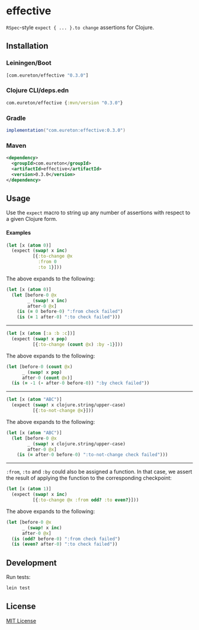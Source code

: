# effective

`RSpec`-style `expect { ... }.to change` assertions for Clojure.

## Installation

### Leiningen/Boot

``` clj
[com.eureton/effective "0.3.0"]
```

### Clojure CLI/deps.edn

``` clj
com.eureton/effective {:mvn/version "0.3.0"}
```

### Gradle

``` java
implementation("com.eureton:effective:0.3.0")
```

### Maven

``` xml
<dependency>
  <groupId>com.eureton</groupId>
  <artifactId>effective</artifactId>
  <version>0.3.0</version>
</dependency>
```

## Usage

Use the `expect` macro to string up any number of assertions with respect to a given Clojure form.

#### Examples

``` clojure
(let [x (atom 0)]
  (expect (swap! x inc)
          [{:to-change @x
            :from 0
            :to 1}]))
```

The above expands to the following:

``` clojure
(let [x (atom 0)]
  (let [before-0 @x
        _ (swap! x inc)
        after-0 @x]
    (is (= 0 before-0) ":from check failed")
    (is (= 1 after-0) ":to check failed")))
```

---

``` clojure
(let [x (atom [:a :b :c])]
  (expect (swap! x pop)
          [{:to-change (count @x) :by -1}]))
```

The above expands to the following:

``` clojure
(let [before-0 (count @x)
      _ (swap! x pop)
      after-0 (count @x)]
  (is (= -1 (- after-0 before-0)) ":by check failed"))
```

---

``` clojure
(let [x (atom "ABC")]
  (expect (swap! x clojure.string/upper-case)
          [{:to-not-change @x}]))
```

The above expands to the following:

``` clojure
(let [x (atom "ABC")]
  (let [before-0 @x
        _ (swap! x clojure.string/upper-case)
        after-0 @x]
    (is (= after-0 before-0) ":to-not-change check failed")))
```

---

`:from`, `:to` and `:by` could also be assigned a function. In that case, we assert the result of applying the function to the corresponding checkpoint:

``` clojure
(let [x (atom 1)]
  (expect (swap! x inc)
          [{:to-change @x :from odd? :to even?}]))
```

The above expands to the following:

``` clojure
(let [before-0 @x
      _ (swap! x inc)
      after-0 @x]
  (is (odd? before-0) ":from check failed")
  (is (even? after-0) ":to check failed"))
```

## Development

Run tests:

``` bash
lein test
```

## License

[MIT License](https://github.com/eureton/effective/blob/master/LICENSE)
